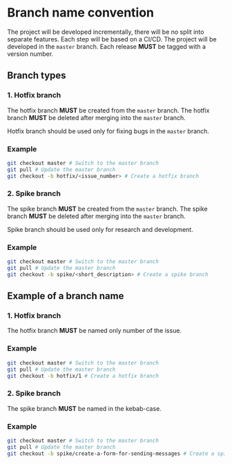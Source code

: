 # Branch name convention
The project will be developed incrementally, there will be no split into separate features. Each step will be based on a CI/CD. The project will be developed in the `master` branch. Each release **MUST** be tagged with a version number.

## Branch types
### 1. Hotfix branch
The hotfix branch **MUST** be created from the `master` branch. The hotfix branch **MUST** be deleted after merging into the `master` branch.

Hotfix branch should be used only for fixing bugs in the `master` branch.

### Example
```bash
git checkout master # Switch to the master branch
git pull # Update the master branch
git checkout -b hotfix/<issue_number> # Create a hotfix branch
```

### 2. Spike branch
The spike branch **MUST** be created from the `master` branch. The spike branch **MUST** be deleted after merging into the `master` branch.

Spike branch should be used only for research and development.

### Example
```bash
git checkout master # Switch to the master branch
git pull # Update the master branch
git checkout -b spike/<short_description> # Create a spike branch
```

## Example of a branch name

### 1. Hotfix branch
The hotfix branch **MUST** be named only number of the issue.

### Example
```bash
git checkout master # Switch to the master branch
git pull # Update the master branch
git checkout -b hotfix/1 # Create a hotfix branch
```

### 2. Spike branch
The spike branch **MUST** be named in the kebab-case.

### Example
```bash
git checkout master # Switch to the master branch
git pull # Update the master branch
git checkout -b spike/create-a-form-for-sending-messages # Create a spike branch
```